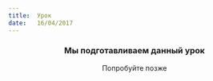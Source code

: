 ```yaml
---
title:  Урок
date:   16/04/2017
---
```


### <center>Мы подготавливаем данный урок</center>
<center>Попробуйте позже</center>